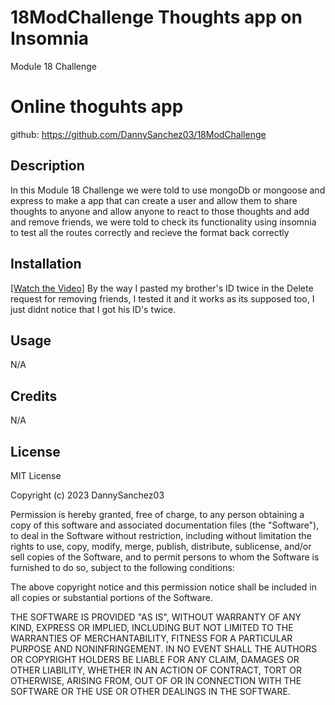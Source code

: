# 18ModChallenge Thoughts app on Insomnia
Module 18 Challenge
# Online thoguhts app

github: https://github.com/DannySanchez03/18ModChallenge

## Description

In this Module 18 Challenge we were told to use mongoDb or mongoose and express to make a app that can create a user and allow them to share thoughts to anyone and allow anyone to react to those thoughts and add and remove friends, we were told to check its functionality using insomnia to test all the routes correctly and recieve the format back correctly

## Installation
[[Watch the Video]](https://drive.google.com/file/d/1GdtoqLP4LyCLK0OL6M-yC4F2zHERglly/view)
By the way I pasted my brother's ID twice in the Delete request for removing friends, I tested it and it works as its supposed too, I just didnt notice that I got his ID's twice.


## Usage

N/A

## Credits

N/A

## License

MIT License

Copyright (c) 2023 DannySanchez03

Permission is hereby granted, free of charge, to any person obtaining a copy
of this software and associated documentation files (the "Software"), to deal
in the Software without restriction, including without limitation the rights
to use, copy, modify, merge, publish, distribute, sublicense, and/or sell
copies of the Software, and to permit persons to whom the Software is
furnished to do so, subject to the following conditions:

The above copyright notice and this permission notice shall be included in all
copies or substantial portions of the Software.

THE SOFTWARE IS PROVIDED "AS IS", WITHOUT WARRANTY OF ANY KIND, EXPRESS OR
IMPLIED, INCLUDING BUT NOT LIMITED TO THE WARRANTIES OF MERCHANTABILITY,
FITNESS FOR A PARTICULAR PURPOSE AND NONINFRINGEMENT. IN NO EVENT SHALL THE
AUTHORS OR COPYRIGHT HOLDERS BE LIABLE FOR ANY CLAIM, DAMAGES OR OTHER
LIABILITY, WHETHER IN AN ACTION OF CONTRACT, TORT OR OTHERWISE, ARISING FROM,
OUT OF OR IN CONNECTION WITH THE SOFTWARE OR THE USE OR OTHER DEALINGS IN THE
SOFTWARE.
